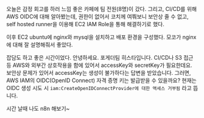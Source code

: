 오늘은 감정 회고를 하러 느낌 좋은 카페에 팀 전원(8명)이 갔다.
그리고, CI/CD를 위해 AWS OIDC에 대해 알아봤는데, 권한이 없어서 코치께 여쭤보니
보안상 줄 수 없고, self hosted runner을 이용해 EC2 IAM Role을 통해 해결하기로 했다.

이후 EC2 ubuntu에 nginx와 mysql을 설치하고 배포 환경을 구성했다.
모코가 nginx에 대해 잘 설명해줘서 좋았다.

잡담도 하고 좋은 시간이었다.
안녕하세요. 포게더팀 히스타입니다.
CI/CD나 S3 접근 등 AWS와 외부간 상호작용을 함에 있어서 accessKey와 secretKey가 필요한데요.
보안상 문제가 있어서 accessKey는 생성이 불가하다는 답변을 받았습니다.
그러면, AWS IAM의 OIDC(OpenID Connect) 자격 증명 키는 발급받을 수 있을까요?
현재는 OIDC 생성 시도 시 `iam:CreateOpenIDConnectProvider에 대한 액세스 거부됨` 라고 뜹니다.


시간 날때 나도 n8n 해보기~